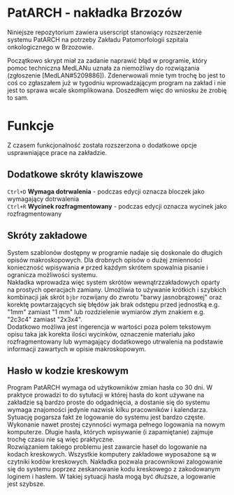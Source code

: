# PatARCH - nakładka Brzozów
Niniejsze repozytorium zawiera userscript stanowiący rozszerzenie systemu PatARCH na potrzeby Zakładu Patomorfologii szpitala onkologicznego w Brzozowie.

Początkowo skrypt miał za zadanie naprawić błąd w programie, który pomoc techniczna MedLANu uznała za niemożliwy do rozwiązania (zgłoszenie [MedLAN#5209886]).
Zdenerwowali mnie tym trochę bo jest to coś co zgłaszałem już w tygodniu wprowadzającym program na zakład i nie jest to sprawa wcale skomplikowana.
Doszedłem więc do wniosku że zrobię to sam.    

# Funkcje
Z czasem funkcjonalność została rozszerzona o dodatkowe opcje usprawniające prace na zakładzie.

Dodatkowe skróty klawiszowe
--------
`Ctrl+D` **Wymaga dotrwalenia** - podczas edycji oznacza bloczek jako wymagający dotrwalenia     
`Ctrl+R` **Wycinek rozfragmentowany** - podczas edycji oznacza wycinek jako rozfragmentowany     

Skróty zakładowe
-------
System szablonów dostępny w programie nadaje się doskonale do długich opisów
makroskopowych. Dla drobnych opisów o dużej zmienności konieczność wpisywania
`#` przed każdym skrótem spowalnia pisanie i ogranicza możliwości systemu.     
Nakładka wprowadza więc system skrótów wewnątrzzakładowych oparty na prostych
operacjach zamiany. Umożliwia to używanie krótkich i szybkich kombinacji jak
skrót `bjbr` rozwijany do zwrotu "barwy jasnobrązowej" oraz korektę
powtarzających się błędów jak brak odstępu przed jednostką e.g. "1mm" zamiast
"1 mm" lub rozdzielenie wymiarów złym znakiem e.g. "2c3c4" zamiast "2x3x4".     
Dodatkowo możliwa jest ingerencja w wartości poza polem tekstowym opisu taka jak
korekta ilości wycinków, oznaczenie materiału jako rozfragmentowany lub
wymagający dodatkowego utrwalenia na podstawie informacji zawartych w opisie
makroskopowym.

Hasło w kodzie kreskowym
--------
Program PatARCH wymaga od użytkowników zmian hasła co 30 dni. W praktyce
prowadzi to do sytułacji w której hasła do kont używane na zakładzie są bardzo
proste do odgadnięcia, a dostanie się do systemu wymaga znajomości jedynie
nazwisk kilku pracowników i kalendarza. Sytuację pogarsza fakt że logowanie do
systemu jest bardzo częste. Wykonanie nawet prostej czynności wymaga pełnego
logowania na nowym komputerze. Długie hasła, których wpisywanie (i zapamiętanie)
zajmuje trochę czasu nie są więc praktyczne.       
Rozwiązaniem takiego problemu jest zawarcie haseł do logowanie na kodach
kreskowych. Wszystkie komputery zakładowe wyposażone są w czytniki kodów
kreskowych. Nakładka pozwala pracownikowi zalogowanie się do systemu poprzez
zeskanowanie kodu kreskowego z zakodowanym loginem i hasłem. W takiej sytuacji
hasła mogą być dłuższe, a logowanie jest szybsze.


